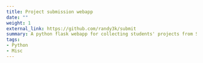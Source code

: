 ```yaml
---
title: Project submission webapp
date: ""
weight: 1
external_link: https://github.com/randy3k/submit
summary: A python flask webapp for collecting students' projects from STA 141B and STA 141C.
tags:
- Python
- Misc
---
```

